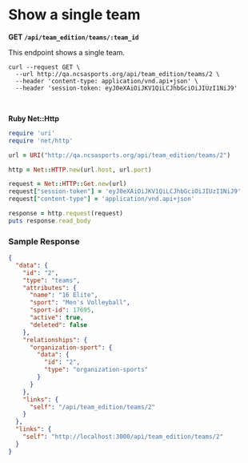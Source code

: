 # Show a single team

**GET `/api/team_edition/teams/:team_id`**

This endpoint shows a single team.

```shell
curl --request GET \
  --url http://qa.ncsasports.org/api/team_edition/teams/2 \
  --header 'content-type: application/vnd.api+json' \
  --header 'session-token: eyJ0eXAiOiJKV1QiLCJhbGciOiJIUzI1NiJ9'
```

<br>

**Ruby Net::Http**

```ruby
require 'uri'
require 'net/http'

url = URI("http://qa.ncsasports.org/api/team_edition/teams/2")

http = Net::HTTP.new(url.host, url.port)

request = Net::HTTP::Get.new(url)
request["session-token"] = 'eyJ0eXAiOiJKV1QiLCJhbGciOiJIUzI1NiJ9'
request["content-type"] = 'application/vnd.api+json'

response = http.request(request)
puts response.read_body
```


### Sample Response

```json
{
  "data": {
    "id": "2",
    "type": "teams",
    "attributes": {
      "name": "16 Elite",
      "sport": "Men's Volleyball",
      "sport-id": 17695,
      "active": true,
      "deleted": false
    },
    "relationships": {
      "organization-sport": {
        "data": {
          "id": "2",
          "type": "organization-sports"
        }
      }
    },
    "links": {
      "self": "/api/team_edition/teams/2"
    }
  },
  "links": {
    "self": "http://localhost:3000/api/team_edition/teams/2"
  }
}
```
